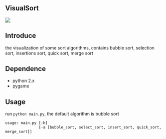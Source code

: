 VisualSort
----------
![](https://raw.github.com/ragnraok/VisualSort/master/DeepinScreenshot-3337.png)

## Introduce

the visualization of some sort algorithms, contains bubble sort, selection sort,
insertions sort, quick sort, merge sort

## Dependence

- python 2.x
- pygame

## Usage

run ``python main.py``, the default algorithm is bubble sort

```
usage: main.py [-h]
               [-a [bubble_sort, select_sort, insert_sort, quick_sort, merge_sort]]
```
